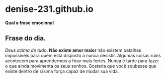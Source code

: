 # denise-231.github.io
**Qual a frase emocional**
## Frase do dia.
*Deus acima de tudo*.
__Não existe amor maior__
não existem batalhas impossíveis para quem está disposto a nunca desistir.
Algumas coisas ruins acontecem para aprendermos a ficar mais fortes. Nunca é tarde
para fazer o que ainda movimenta os seus sonhos. Gostaria que você soubesse que existe
dentro de si uma força capaz de mudar sua vida.
>>
